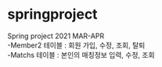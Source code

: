 # springproject<br>
Spring project 2021 MAR-APR<br>
-Member2 테이블 : 회원 가입, 수정, 조회, 탈퇴<br>
-Matchs 테이블 : 본인의 매칭정보 입력, 수정, 조회<br>
